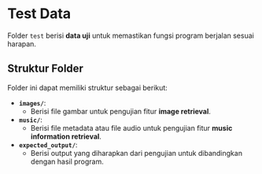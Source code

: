 # Test Data

Folder `test` berisi **data uji** untuk memastikan fungsi program berjalan sesuai harapan.

## Struktur Folder
Folder ini dapat memiliki struktur sebagai berikut:
- **`images/`**:
  - Berisi file gambar untuk pengujian fitur **image retrieval**.
- **`music/`**:
  - Berisi file metadata atau file audio untuk pengujian fitur **music information retrieval**.
- **`expected_output/`**:
  - Berisi output yang diharapkan dari pengujian untuk dibandingkan dengan hasil program.